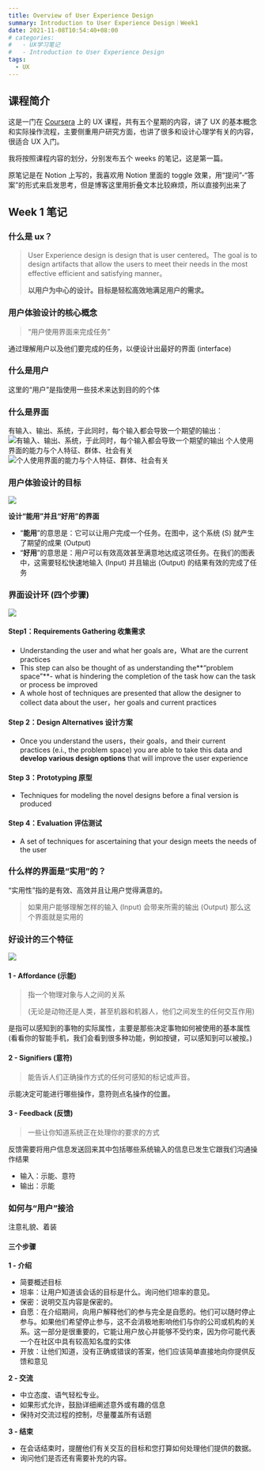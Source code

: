 ```yaml
---
title: Overview of User Experience Design
summary: Introduction to User Experience Design｜Week1
date: 2021-11-08T10:54:40+08:00
# categories:
#   - UX学习笔记
#   - Introduction to User Experience Design
tags:
  - UX
---
```


## 课程简介

这是一门在 [Coursera](https://www.coursera.org/learn/user-experience-design) 上的 UX 课程，共有五个星期的内容，讲了 UX 的基本概念和实际操作流程，主要侧重用户研究方面，也讲了很多和设计心理学有关的内容，很适合 UX 入门。

我将按照课程内容的划分，分别发布五个 weeks 的笔记，这是第一篇。

原笔记是在 Notion 上写的，我喜欢用 Notion 里面的 toggle 效果，用“提问”-“答案”的形式来启发思考，但是博客这里用折叠文本比较麻烦，所以直接列出来了

## Week 1 笔记

### 什么是 ux？

> User Experience design is design that is user centered。The goal is to design artifacts that allow the users to meet their needs in the most effective efficient and satisfying manner。
>
> **以用户为中心的设计。目标是轻松高效地满足用户的需求。**

### 用户体验设计的核心概念

> “用户使用界面来完成任务”

通过理解用户以及他们要完成的任务，以便设计出最好的界面 (interface)

### 什么是用户

这里的“用户”是指使用一些技术来达到目的的个体

### 什么是界面

有输入、输出、系统，于此同时，每个输入都会导致一个期望的输出：
![有输入、输出、系统，于此同时，每个输入都会导致一个期望的输出](/2021-11-08-ux1/1.png)
个人使用界面的能力与个人特征、群体、社会有关
![个人使用界面的能力与个人特征、群体、社会有关](/2021-11-08-ux1/2.png)

### 用户体验设计的目标

![](/2021-11-08-ux1/3.png)

**设计“能用”并且“好用”的界面**

- “**能用**”的意思是：它可以让用户完成一个任务。在图中，这个系统 (S) 就产生了期望的成果 (Output)
- “**好用**”的意思是：用户可以有效高效甚至满意地达成这项任务。在我们的图表中，这需要轻松快速地输入 (Input) 并且输出 (Output) 的结果有效的完成了任务

### 界面设计环 (四个步骤)

![](/2021-11-08-ux1/4.png)

#### Step1：Requirements Gathering 收集需求

- Understanding the user and what her goals are，What are the current practices
- This step can also be thought of as understanding the**“problem space”**- what is hindering the completion of the task how can the task or process be improved
- A whole host of techniques are presented that allow the designer to collect data about the user，her goals and current practices

#### Step 2：Design Alternatives 设计方案

- Once you understand the users，their goals，and their current practices (e.i., the problem space) you are able to take this data and **develop various design options** that will improve the user experience

#### Step 3：Prototyping 原型

- Techniques for modeling the novel designs before a final version is produced

#### Step 4：Evaluation 评估测试

- A set of techniques for ascertaining that your design meets the needs of the user

### 什么样的界面是“实用”的？

“实用性”指的是有效、高效并且让用户觉得满意的。

> 如果用户能够理解怎样的输入 (Input) 会带来所需的输出 (Output) 那么这个界面就是实用的

### 好设计的三个特征

![](https://i.loli.net/2021/11/08/MtmwlyuXHGgbJPZ.png)

#### 1 - Affordance (示能)

> 指一个物理对象与人之间的关系
>
> (无论是动物还是人类，甚至机器和机器人，他们之间发生的任何交互作用)

是指可以感知到的事物的实际属性，主要是那些决定事物如何被使用的基本属性 (看看你的智能手机，我们会看到很多种功能，例如按键，可以感知到可以被按。)

#### 2 - Signifiers (意符)

> 能告诉人们正确操作方式的任何可感知的标记或声音。

示能决定可能进行哪些操作，意符则点名操作的位置。

#### 3 - Feedback (反馈)

> 一些让你知道系统正在处理你的要求的方式

反馈需要将用户信息发送回来其中包括哪些系统输入的信息已发生它跟我们沟通操作结果

- 输入：示能、意符
- 输出：示能

### 如何与“用户”接洽

注意礼貌、着装

#### 三个步骤

**1 - 介绍**

- 简要概述目标
- 坦率：让用户知道该会话的目标是什么。询问他们坦率的意见。
- 保密：说明交互内容是保密的。
- 自愿：在介绍期间，向用户解释他们的参与完全是自愿的。他们可以随时停止参与。如果他们希望停止参与，这不会消极地影响他们与你的公司或机构的关系。这一部分是很重要的，它能让用户放心并能够不受约束，因为你可能代表一个在社区中具有较高知名度的实体
- 开放：让他们知道，没有正确或错误的答案，他们应该简单直接地向你提供反馈和意见

**2 - 交流**

- 中立态度、语气轻松专业。
- 如果形式允许，鼓励详细阐述意外或有趣的信息
- 保持对交流过程的控制，尽量覆盖所有话题

**3 - 结束**

- 在会话结束时，提醒他们有关交互的目标和您打算如何处理他们提供的数据。
- 询问他们是否还有需要补充的内容。
